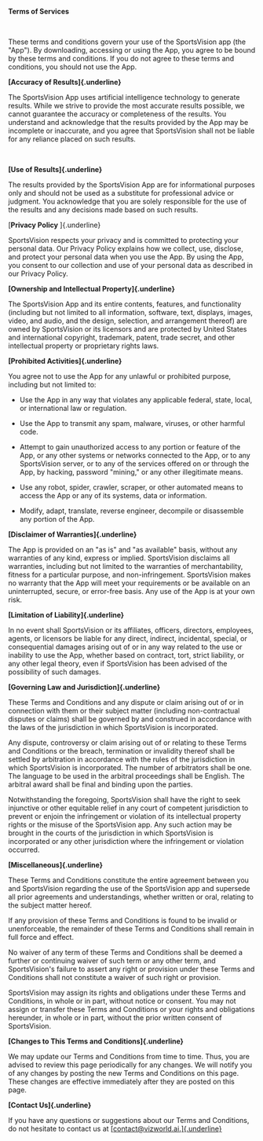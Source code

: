 **Terms of Services**

 

These terms and conditions govern your use of the SportsVision app (the
"App"). By downloading, accessing or using the App, you agree to be
bound by these terms and conditions. If you do not agree to these terms
and conditions, you should not use the App. 

**[Accuracy of Results]{.underline}**

The SportsVision App uses artificial intelligence technology to generate
results. While we strive to provide the most accurate results possible,
we cannot guarantee the accuracy or completeness of the results. You
understand and acknowledge that the results provided by the App may be
incomplete or inaccurate, and you agree that SportsVision shall not be
liable for any reliance placed on such results.

 

**[Use of Results]{.underline}**

The results provided by the SportsVision App are for informational
purposes only and should not be used as a substitute for professional
advice or judgment. You acknowledge that you are solely responsible for
the use of the results and any decisions made based on such results. 

[**Privacy Policy** ]{.underline}

SportsVision respects your privacy and is committed to protecting your
personal data. Our Privacy Policy explains how we collect, use,
disclose, and protect your personal data when you use the App. By using
the App, you consent to our collection and use of your personal data as
described in our Privacy Policy. 

**[Ownership and Intellectual Property]{.underline}**

The SportsVision App and its entire contents, features, and
functionality (including but not limited to all information, software,
text, displays, images, video, and audio, and the design, selection, and
arrangement thereof) are owned by SportsVision or its licensors and are
protected by United States and international copyright, trademark,
patent, trade secret, and other intellectual property or proprietary
rights laws. 

**[Prohibited Activities]{.underline}**

You agree not to use the App for any unlawful or prohibited purpose,
including but not limited to: 

-   Use the App in any way that violates any applicable federal, state,
    local, or international law or regulation. 

-   Use the App to transmit any spam, malware, viruses, or other harmful
    code. 

-   Attempt to gain unauthorized access to any portion or feature of the
    App, or any other systems or networks connected to the App, or to
    any SportsVision server, or to any of the services offered on or
    through the App, by hacking, password \"mining,\" or any other
    illegitimate means. 

-   Use any robot, spider, crawler, scraper, or other automated means to
    access the App or any of its systems, data or information. 

-   Modify, adapt, translate, reverse engineer, decompile or disassemble
    any portion of the App. 

**[Disclaimer of Warranties]{.underline}**

The App is provided on an "as is" and "as available" basis, without any
warranties of any kind, express or implied. SportsVision disclaims all
warranties, including but not limited to the warranties of
merchantability, fitness for a particular purpose, and non-infringement.
SportsVision makes no warranty that the App will meet your requirements
or be available on an uninterrupted, secure, or error-free basis. Any
use of the App is at your own risk. 

**[Limitation of Liability]{.underline}**

In no event shall SportsVision or its affiliates, officers, directors,
employees, agents, or licensors be liable for any direct, indirect,
incidental, special, or consequential damages arising out of or in any
way related to the use or inability to use the App, whether based on
contract, tort, strict liability, or any other legal theory, even if
SportsVision has been advised of the possibility of such damages. 

**[Governing Law and Jurisdiction]{.underline}**

These Terms and Conditions and any dispute or claim arising out of or in
connection with them or their subject matter (including non-contractual
disputes or claims) shall be governed by and construed in accordance
with the laws of the jurisdiction in which SportsVision is
incorporated. 

Any dispute, controversy or claim arising out of or relating to these
Terms and Conditions or the breach, termination or invalidity thereof
shall be settled by arbitration in accordance with the rules of the
jurisdiction in which SportsVision is incorporated. The number of
arbitrators shall be one. The language to be used in the arbitral
proceedings shall be English. The arbitral award shall be final and
binding upon the parties. 

Notwithstanding the foregoing, SportsVision shall have the right to seek
injunctive or other equitable relief in any court of competent
jurisdiction to prevent or enjoin the infringement or violation of its
intellectual property rights or the misuse of the SportsVision app. Any
such action may be brought in the courts of the jurisdiction in which
SportsVision is incorporated or any other jurisdiction where the
infringement or violation occurred. 

**[Miscellaneous]{.underline}**

These Terms and Conditions constitute the entire agreement between you
and SportsVision regarding the use of the SportsVision app and supersede
all prior agreements and understandings, whether written or oral,
relating to the subject matter hereof. 

If any provision of these Terms and Conditions is found to be invalid or
unenforceable, the remainder of these Terms and Conditions shall remain
in full force and effect. 

No waiver of any term of these Terms and Conditions shall be deemed a
further or continuing waiver of such term or any other term, and
SportsVision's failure to assert any right or provision under these
Terms and Conditions shall not constitute a waiver of such right or
provision. 

SportsVision may assign its rights and obligations under these Terms and
Conditions, in whole or in part, without notice or consent. You may not
assign or transfer these Terms and Conditions or your rights and
obligations hereunder, in whole or in part, without the prior written
consent of SportsVision. 

**[Changes to This Terms and Conditions]{.underline}**

We may update our Terms and Conditions from time to time. Thus, you are
advised to review this page periodically for any changes. We will notify
you of any changes by posting the new Terms and Conditions on this page.
These changes are effective immediately after they are posted on this
page. 

**[Contact Us]{.underline}**

If you have any questions or suggestions about our Terms and Conditions,
do not hesitate to contact us at
[[contact@vizworld.ai.]{.underline}](mailto:contact@vizworld.ai.) 

 
